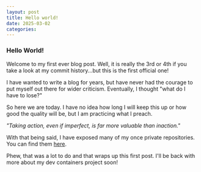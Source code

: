 ```yaml
---
layout: post
title: Hello world!
date: 2025-03-02
categories:
---
```


### Hello World!
Welcome to my first ever blog post. Well, it is really the 3rd or 4th if you take a look at my commit history...but this is the first official one!

I have wanted to write a blog for years, but have never had the courage to put myself out there for wider criticism. Eventually, I thought "what do I have to lose?"

So here we are today. I have no idea how long I will keep this up or how good the quality will be, but I am practicing what I preach.

*"Taking action, even if imperfect, is far more valuable than inaction."*


With that being said, I have exposed many of my once private repositories. You can find them [here](https://blog.varmack.com/repositories).

Phew, that was a lot to do and that wraps up this first post. I'll be back with more about my dev containers project soon!
